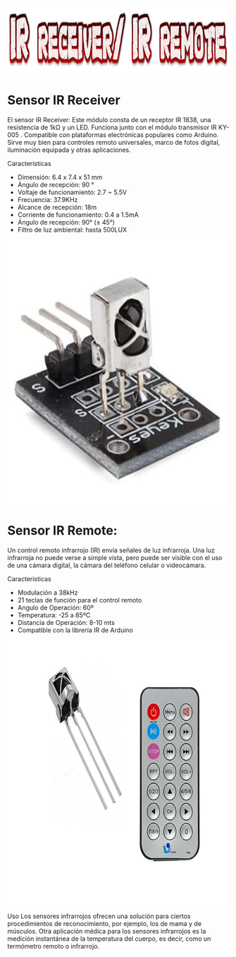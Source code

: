 # <img src="logo.png" alt="logo" width="750" height="150">

# Sensor IR Receiver

El sensor IR Receiver: Este módulo consta de un receptor IR 1838, una resistencia de 1kΩ y un LED. Funciona junto con el módulo transmisor IR KY-005 . Compatible con plataformas electrónicas populares como Arduino. Sirve muy bien para controles remoto universales, marco de fotos digital, iluminación equipada y otras aplicaciones.

Caracteristicas
- Dimensión: 6.4 x 7.4 x 51 mm
- Ángulo de recepción: 90 °
- Voltaje de funcionamiento: 2.7 ~ 5.5V
- Frecuencia: 37.9KHz
- Alcance de recepción: 18m
- Corriente de funcionamiento: 0.4 a 1.5mA
- Ángulo de recepción: 90° (± 45°)
- Filtro de luz ambiental: hasta 500LUX

<img src="Sensor IR.jpg" alt="Sensor IR" width="500" height="600">


# Sensor IR Remote:
Un control remoto infrarrojo (IR) envía señales de luz infrarroja. Una luz infrarroja no puede verse a simple vista, pero puede ser visible con el uso de una cámara digital, la cámara del teléfono celular o videocámara.

Caracteristicas 
- Modulación a 38kHz
- 21 teclas de función para el control remoto
- Angulo de Operación: 60º
- Temperatura: -25 a 85ºC
- Distancia de Operación: 8-10 mts
- Compatible con la librería IR de Arduino

<img src="remoto.jpg" alt="remoto" width="500" height="600">

















Uso
Los sensores infrarrojos ofrecen una solución para ciertos procedimientos de reconocimiento, por ejemplo, los de mama y de músculos. Otra aplicación médica para los sensores infrarrojos es la medición instantánea de la temperatura del cuerpo, es decir, como un termómetro remoto o infrarrojo.




